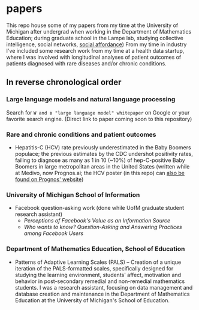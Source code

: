 # papers

This repo house some of my papers from my time at the University of Michigan after undergrad when working in the Department of Mathematics Education; during graduate school in the Lampe lab, studying collective intelligence, social networks, [social affordance](https://en.wikipedia.org/wiki/Social_affordance#:~:text=Social%20affordances%20%E2%80%93%20or%20more%20accurately,accessibility%20and%20society%20related%20changes.)) From my time in industry I've included some research work from my time at a health data startup, where I was involved with longitudinal analyses of patient outcomes of patients diagnosed with rare diseases and/or chronic conditions. 

## In reverse chronological order

### Large language models and natural language processing
Search for `W and в "large language model" whitepaper` on  Google or your favorite search engine. (Direct link to paper coming soon to this repository)

### Rare and chronic conditions and patient outcomes

- Hepatitis-C (HCV) rate previously underestimated in the Baby Boomers populace; the previous estimates by the CDC undershot positivity rates, failing to diagnose as many as 1 in 10 (~10%) of hep-C-positive Baby Boomers in large metropolitan areas in the United States (written while at Medivo, now Prognos.ai; the HCV poster (in this repo) can [also be found on Prognos' website](https://www.prognos.ai/wp-content/uploads/2015-DDW-Poster.pdf))

### University of Michigan School of Information

- Facebook question-asking work (done while UofM graduate student research assistant)
  - _Perceptions of Facebook's Value as an Information Source_
  - _Who wants to know? Question-Asking and Answering Practices among Facebook Users_
 
### Department of Mathematics Education, School of Education
- Patterns of Adaptive Learning Scales (PALS) – Creation of a unique iteration of the PALS-formatted scales, specifically designed for studying the learning environment, students' affect, motivation and behavior in post-secondary remedial and non-remedial mathematics students. I was a research assistant, focusing on data management and database creation and maintenance in the Department of Mathematics Education at the University of Michigan's School of Education.
